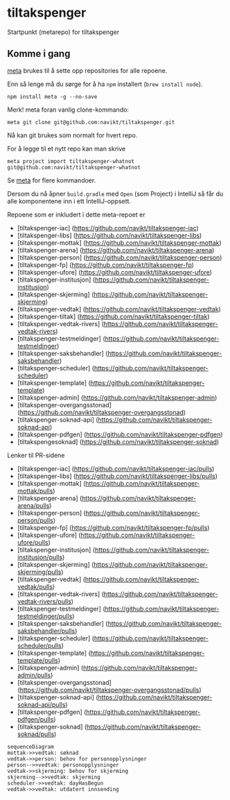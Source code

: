 # tiltakspenger

Startpunkt (metarepo) for tiltakspenger

## Komme i gang

[meta](https://github.com/mateodelnorte/meta) brukes til å sette opp
repositories for alle repoene.

Enn så lenge må du sørge for å ha `npm` installert (`brew install node`).

```
npm install meta -g --no-save
```

Merk! meta foran vanlig clone-kommando:

```
meta git clone git@github.com:navikt/tiltakspenger.git
```

Nå kan git brukes som normalt for hvert repo.

For å legge til et nytt repo kan man skrive

```
meta project import tiltakspenger-whatnot git@github.com:navikt/tiltakspenger-whatnot
```

Se [meta](https://github.com/mateodelnorte/meta) for flere kommandoer.

Dersom du nå åpner `build.gradle` med `Open` (som Project) i IntelliJ så får du alle komponentene inn i ett
IntelliJ-oppsett.

Repoene som er inkludert i dette meta-repoet er

- [tiltakspenger-iac] (https://github.com/navikt/tiltakspenger-iac)
- [tiltakspenger-libs] (https://github.com/navikt/tiltakspenger-libs)
- [tiltakspenger-mottak] (https://github.com/navikt/tiltakspenger-mottak)
- [tiltakspenger-arena] (https://github.com/navikt/tiltakspenger-arena)
- [tiltakspenger-person] (https://github.com/navikt/tiltakspenger-person)
- [tiltakspenger-fp] (https://github.com/navikt/tiltakspenger-fp)
- [tiltakspenger-ufore] (https://github.com/navikt/tiltakspenger-ufore)
- [tiltakspenger-institusjon] (https://github.com/navikt/tiltakspenger-institusjon)
- [tiltakspenger-skjerming] (https://github.com/navikt/tiltakspenger-skjerming)
- [tiltakspenger-vedtak] (https://github.com/navikt/tiltakspenger-vedtak)
- [tiltakspenger-tiltak] (https://github.com/navikt/tiltakspenger-tiltak)
- [tiltakspenger-vedtak-rivers] (https://github.com/navikt/tiltakspenger-vedtak-rivers)
- [tiltakspenger-testmeldinger] (https://github.com/navikt/tiltakspenger-testmeldinger)
- [tiltakspenger-saksbehandler] (https://github.com/navikt/tiltakspenger-saksbehandler)
- [tiltakspenger-scheduler] (https://github.com/navikt/tiltakspenger-scheduler)
- [tiltakspenger-template] (https://github.com/navikt/tiltakspenger-template)
- [tiltakspenger-admin] (https://github.com/navikt/tiltakspenger-admin)
- [tiltakspenger-overgangsstonad] (https://github.com/navikt/tiltakspenger-overgangsstonad)
- [tiltakspenger-soknad-api] (https://github.com/navikt/tiltakspenger-soknad-api)
- [tiltakspenger-pdfgen] (https://github.com/navikt/tiltakspenger-pdfgen)
- [tiltakspengesoknad] (https://github.com/navikt/tiltakspenger-soknad)

Lenker til PR-sidene

- [tiltakspenger-iac] (https://github.com/navikt/tiltakspenger-iac/pulls)
- [tiltakspenger-libs] (https://github.com/navikt/tiltakspenger-libs/pulls)
- [tiltakspenger-mottak] (https://github.com/navikt/tiltakspenger-mottak/pulls)
- [tiltakspenger-arena] (https://github.com/navikt/tiltakspenger-arena/pulls)
- [tiltakspenger-person] (https://github.com/navikt/tiltakspenger-person/pulls)
- [tiltakspenger-fp] (https://github.com/navikt/tiltakspenger-fp/pulls)
- [tiltakspenger-ufore] (https://github.com/navikt/tiltakspenger-ufore/pulls)
- [tiltakspenger-institusjon] (https://github.com/navikt/tiltakspenger-institusjon/pulls)
- [tiltakspenger-skjerming] (https://github.com/navikt/tiltakspenger-skjerming/pulls)
- [tiltakspenger-vedtak] (https://github.com/navikt/tiltakspenger-vedtak/pulls)
- [tiltakspenger-vedtak-rivers] (https://github.com/navikt/tiltakspenger-vedtak-rivers/pulls)
- [tiltakspenger-testmeldinger] (https://github.com/navikt/tiltakspenger-testmeldinger/pulls)
- [tiltakspenger-saksbehandler] (https://github.com/navikt/tiltakspenger-saksbehandler/pulls)
- [tiltakspenger-scheduler] (https://github.com/navikt/tiltakspenger-scheduler/pulls)
- [tiltakspenger-template] (https://github.com/navikt/tiltakspenger-template/pulls)
- [tiltakspenger-admin] (https://github.com/navikt/tiltakspenger-admin/pulls)
- [tiltakspenger-overgangsstonad] (https://github.com/navikt/tiltakspenger-overgangsstonad/pulls)
- [tiltakspenger-soknad-api] (https://github.com/navikt/tiltakspenger-soknad-api/pulls)
- [tiltakspenger-pdfgen] (https://github.com/navikt/tiltakspenger-pdfgen/pulls)
- [tiltakspenger-soknad] (https://github.com/navikt/tiltakspenger-soknad/pulls)

```mermaid
sequenceDiagram
mottak->>vedtak: søknad
vedtak->>person: behov for personopplysninger
person-->>vedtak: personopplysninger
vedtak->>skjerming: behov for skjerming
skjerming-->>vedtak: skjerming
scheduler->>vedtak: dayHasBegun
vedtak->>vedtak: utdatert innsending
```
